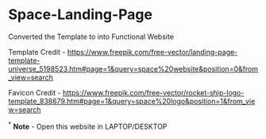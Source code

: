 # Space-Landing-Page

Converted the Template to into Functional Website

Template Credit - https://www.freepik.com/free-vector/landing-page-template-universe_5198523.htm#page=1&query=space%20website&position=0&from_view=search


Favicon Credit - https://www.freepik.com/free-vector/rocket-ship-logo-template_838679.htm#page=1&query=space%20logo&position=1&from_view=search



<sup>*</sup> <b>Note</b> - Open this website in LAPTOP/DESKTOP
